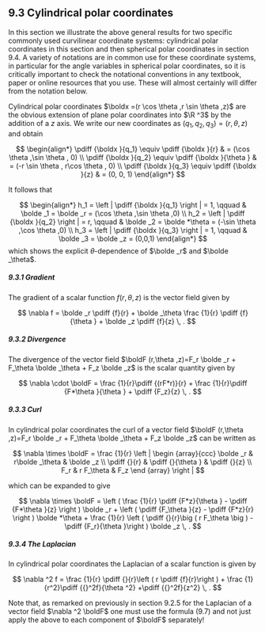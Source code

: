 ## 9.3 Cylindrical polar coordinates

In this section we illustrate the above general results for two specific commonly used curvilinear coordinate systems: cylindrical polar coordinates in this section and then spherical polar coordinates in section 9.4. A variety of notations are in common use for these coordinate systems, in particular for the angle variables in spherical polar coordinates, so it is critically important to check the notational conventions in any textbook, paper or online resources that you use. These will almost certainly will differ from the notation below.

Cylindrical polar coordinates $\boldx =(r \cos \theta ,r \sin \theta ,z)$ are the obvious extension of plane polar coordinates into $\R ^3$ by the addition of a $z$ axis. We write our new coordinates as $(q_1,q_2,q_3)=(r,\theta ,z)$ and obtain



$$ \begin{align*} \pdiff {\boldx }{q_1} \equiv \pdiff {\boldx }{r} & = (\cos \theta ,\sin \theta , 0) \\ \pdiff {\boldx }{q_2} \equiv \pdiff {\boldx }{\theta } & = (-r \sin \theta , r\cos \theta , 0) \\ \pdiff {\boldx }{q_3} \equiv \pdiff {\boldx }{z} & = (0, 0, 1) \end{align*} $$ 

It follows that

$$ \begin{align*} h_1 = \left | \pdiff {\boldx }{q_1} \right | = 1, \qquad & \bolde _1 = \bolde _r = (\cos \theta ,\sin \theta ,0) \\ h_2 = \left | \pdiff {\boldx }{q_2} \right | = r, \qquad & \bolde _2 = \bolde *\theta = (-\sin \theta ,\cos \theta ,0) \\ h_3 = \left | \pdiff {\boldx }{q_3} \right | = 1, \qquad & \bolde _3 = \bolde _z = (0,0,1) \end{align*} $$ which shows the explicit $\theta$-dependence of $\bolde _r$ and $\bolde _\theta$.

##### 9.3.1 Gradient

The gradient of a scalar function $f(r,\theta ,z)$ is the vector field given by

$$ \nabla f = \bolde _r \pdiff {f}{r} + \bolde _\theta \frac {1}{r} \pdiff {f}{\theta } + \bolde _z \pdiff {f}{z} \, . $$

##### 9.3.2 Divergence

The divergence of the vector field $\boldF (r,\theta ,z)=F_r \bolde _r + F_\theta \bolde _\theta + F_z \bolde _z$ is the scalar quantity given by

$$ \nabla \cdot \boldF = \frac {1}{r}\pdiff {(rF*r)}{r} + \frac {1}{r}\pdiff {F*\theta }{\theta } + \pdiff {F_z}{z} \, . $$

##### 9.3.3 Curl

In cylindrical polar coordinates the curl of a vector field $\boldF (r,\theta ,z)=F_r \bolde _r + F_\theta \bolde _\theta + F_z \bolde _z$ can be written as

$$ \nabla \times \boldF = \frac {1}{r} \left | \begin {array}{ccc} \bolde _r & r\bolde _\theta & \bolde _z \\ \pdiff {}{r} & \pdiff {}{\theta } & \pdiff {}{z} \\ F_r & r F_\theta & F_z \end {array} \right | $$

which can be expanded to give

$$ \nabla \times \boldF = \left ( \frac {1}{r} \pdiff {F*z}{\theta } - \pdiff {F*\theta }{z} \right ) \bolde _r + \left ( \pdiff {F_\theta }{z} - \pdiff {F*z}{r} \right ) \bolde *\theta + \frac {1}{r} \left ( \pdiff {}{r}\big ( r F_\theta \big ) - \pdiff {F_r}{\theta }\right ) \bolde _z \, . $$

##### 9.3.4 The Laplacian

In cylindrical polar coordinates the Laplacian of a scalar function is given by

$$ \nabla ^2 f = \frac {1}{r} \pdiff {}{r}\left ( r \pdiff {f}{r}\right ) + \frac {1}{r^2}\pdiff {{}^2f}{\theta ^2} +\pdiff {{}^2f}{z^2} \, . $$

Note that, as remarked on previously in section 9.2.5 for the Laplacian of a vector field $\nabla ^2 \boldF$ one must use the formula (9.7) and not just apply the above to each component of $\boldF$ separately!